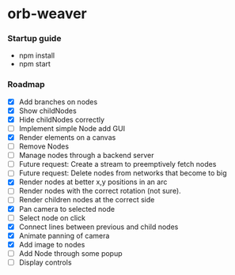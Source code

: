 # orb-weaver
### Startup guide
* npm install 
* npm start

### Roadmap
- [x] Add branches on nodes
- [x] Show childNodes
- [x] Hide childNodes correctly 
- [ ] Implement simple Node add GUI 
- [x] Render elements on a canvas 
- [ ] Remove Nodes 
- [ ] Manage nodes through a backend server
- [ ] Future request: Create a stream to preemptively fetch nodes
- [ ] Future request: Delete nodes from networks that become to big
- [x] Render nodes at better x,y positions in an arc
- [ ] Render nodes with the correct rotation (not sure).
- [ ] Render children nodes at the correct side
- [x] Pan camera to selected node
- [ ] Select node on click
- [x] Connect lines between previous and child nodes
- [x] Animate panning of camera
- [x] Add image to nodes 
- [ ] Add Node through some popup
- [ ] Display controls
